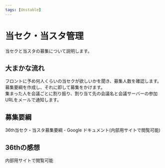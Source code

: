 ```yaml
---
tags: [Unstable]
---
```

# 当セク・当スタ管理

当セクと当スタの募集について説明します。

## 大まかな流れ

フロントに予め何人くらいの当セクが欲しいかを聞き、募集人数を確認します。<br />
募集要綱を作成し、それに即して募集をかけます。<br />
集まった人を会議ごとに割り振り、割り当て先の会議名と会議サーバーの参加URLをメールで通知します。


## 募集要綱

36th当セク・当スタ募集要綱 - Google ドキュメント(内部用サイトで閲覧可能)


## 36thの感想

内部用サイトで閲覧可能